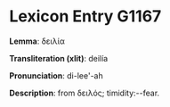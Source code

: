 # Lexicon Entry G1167

**Lemma**: δειλία

**Transliteration (xlit)**: deilía

**Pronunciation**: di-lee'-ah

**Description**:
from δειλός; timidity:--fear.

